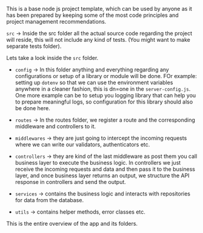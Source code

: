 This is a base node js project template, which can be used by anyone as it has been prepared by keeping some of the most code principles and project management recommendations.

`src` -> Inside the src folder all the actual source code regarding the project will reside, this will not include any kind of tests. (You might want to make separate tests folder).

Lets take a look inside the `src` folder.

- `config` -> In this folder anything and everything regarding any configurations or setup of a library or module will be done. FOr example: setting up `dotenv` so that we can use the environment variables anywhere in a cleaner fashion, this is dn=one in the `server-config.js`. One more example can be to setup you logging library that can help you to prepare meaningful logs, so configuration for this library should also be done here.

- `routes` -> In the routes folder, we register a route and the corresponding middleware and controllers to it.

- `middlewares` -> they are just going to intercept the incoming requests where we can write our validators, authenticators etc.

- `controllers` -> they are kind of the last middleware as post them you call business layer to execute the business logic. In controllers we just receive the incoming requests and data and then pass it to the business layer, and once business layer returns an output, we structure the API response in controllers and send the output.

- `services` -> contains the business logic and interacts with repositories for data from the database.
- `utils` -> contains helper methods, error classes etc.

This is the entire overview of the app and its folders.